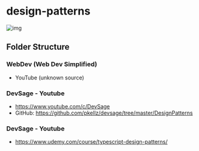 # design-patterns
![img](https://miro.medium.com/max/4800/1*WGaKti_VLbb4_bBZQkm_sA.jpeg)

## Folder Structure

### WebDev (Web Dev Simplified) 
- YouTube (unknown source)

### DevSage - Youtube
- https://www.youtube.com/c/DevSage </br>
- GitHub: https://github.com/pkellz/devsage/tree/master/DesignPatterns

### DevSage - Youtube
- https://www.udemy.com/course/typescript-design-patterns/

